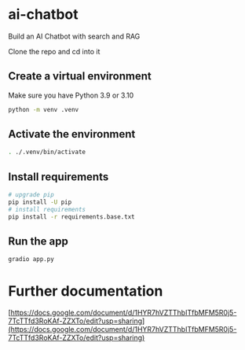 # ai-chatbot
Build an AI Chatbot with search and RAG

Clone the repo and cd into it

## Create a virtual environment

Make sure you have Python 3.9 or 3.10
```bash
python -m venv .venv
```

## Activate the environment

```bash
. ./.venv/bin/activate
```

## Install requirements

```bash
# upgrade pip
pip install -U pip
# install requirements
pip install -r requirements.base.txt
```

## Run the app

```bash
gradio app.py
```


# Further documentation

[https://docs.google.com/document/d/1HYR7hVZTThbITfbMFM5R0j5-7TcTTfd3RoKAf-ZZXTo/edit?usp=sharing](https://docs.google.com/document/d/1HYR7hVZTThbITfbMFM5R0j5-7TcTTfd3RoKAf-ZZXTo/edit?usp=sharing)